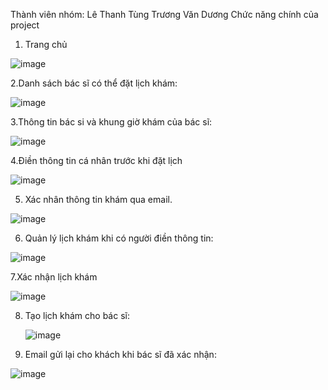 Thành viên nhóm: Lê Thanh Tùng 
                 Trương Văn Dương
Chức năng chính của project
1. Trang chủ

  ![image](https://github.com/user-attachments/assets/97539336-0c6e-4870-b1fd-5bab16a59159)

2.Danh sách bác sĩ có thể đặt lịch khám:

  ![image](https://github.com/user-attachments/assets/26ea7d5f-5340-4acf-bbff-ac5687618b89)

3.Thông tin bác si và khung giờ khám của bác sĩ:

  ![image](https://github.com/user-attachments/assets/2ef9928e-7e53-4657-9a66-1b61c2ab8508)

4.Điền thông tin cá nhân trước khi đặt lịch

  ![image](https://github.com/user-attachments/assets/4d794faa-965d-4fc9-9013-e88f116c2d50)

5. Xác nhân thông tin khám qua email.
   
  ![image](https://github.com/user-attachments/assets/d6264328-e1cd-415c-b4fa-e744ac164b57)

6. Quản lý lịch khám khi có người điền thông tin:
   
  ![image](https://github.com/user-attachments/assets/537f3733-cb22-4593-b488-973c1606cc26)

7.Xác nhận lịch khám

  ![image](https://github.com/user-attachments/assets/56c7f38c-0846-468d-8e67-6756bb211b9d)

8. Tạo lịch khám cho bác sĩ:
   
   ![image](https://github.com/user-attachments/assets/9db3d2a6-14e9-474d-8f15-4d3e560bd562)

10. Email gửi lại cho khách khi bác sĩ đã xác nhận:
    
   ![image](https://github.com/user-attachments/assets/0f047ae7-2121-42c5-8443-4bc73ba5eb24)







